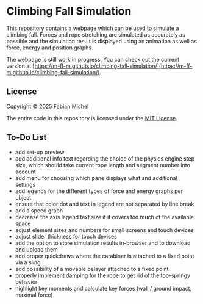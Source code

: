 # Climbing Fall Simulation

This repository contains a webpage which can be used to simulate a climbing fall. Forces and rope stretching are simulated as accurately as possible and the simulation result is displayed using an animation as well as force, energy and position graphs.

The webpage is still work in progress. You can check out the current version at [https://m-ff-m.github.io/climbing-fall-simulation/](https://m-ff-m.github.io/climbing-fall-simulation/).

## License

Copyright © 2025 Fabian Michel

The entire code in this repository is licensed under the [MIT License](LICENSE.md).

## To-Do List

- add set-up preview
- add additional info text regarding the choice of the physics engine step size, which should take current rope length and segment number into account
- add menu for choosing which pane displays what and additional settings
- add legends for the different types of force and energy graphs per object
- ensure that color dot and text in legend are not separated by line break
- add a speed graph
- decrease the axis legend text size if it covers too much of the available space
- adjust element sizes and numbers for small screens and touch devices
- adjust slider thickness for touch devices
- add the option to store simulation results in-browser and to download and upload them
- add proper quickdraws where the carabiner is attached to a fixed point via a sling
- add possibility of a movable belayer attached to a fixed point
- properly implement damping for the rope to get rid of the too-springy behavior
- highlight key moments and calculate key forces (wall / ground impact, maximal force)